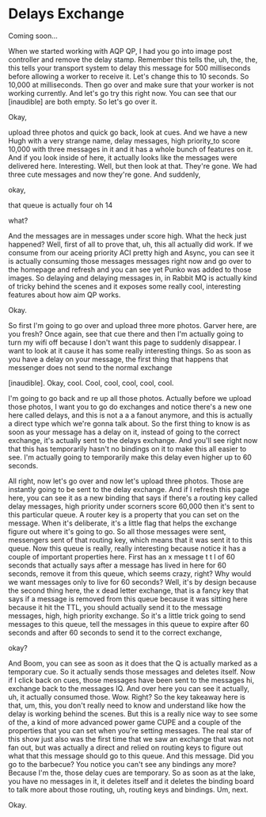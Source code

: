 # Delays Exchange

Coming soon...

When we started working with AQP QP, I had you go into image post controller and
remove the delay stamp. Remember this tells the, uh, the, the, this tells your
transport system to delay this message for 500 milliseconds before allowing a worker
to receive it. Let's change this to 10 seconds. So 10,000 at milliseconds. Then go
over and make sure that your worker is not working currently. And let's go try this
right now. You can see that our [inaudible] are both empty. So let's go over it.

Okay,

upload three photos and quick go back, look at cues. And we have a new Hugh with a
very strange name, delay messages, high priority_to score 10,000 with three messages
in it and it has a whole bunch of features on it. And if you look inside of here, it
actually looks like the messages were delivered here. Interesting. Well, but then
look at that. They're gone. We had three cute messages and now they're gone. And
suddenly,

okay,

that queue is actually four oh 14

what?

And the messages are in messages under score high. What the heck just happened? Well,
first of all to prove that, uh, this all actually did work. If we consume from our
aceing priority ACI pretty high and Async, you can see it is actually consuming those
messages messages right now and go over to the homepage and refresh and you can see
yet Punko was added to those images. So delaying and delaying messages in, in Rabbit
MQ is actually kind of tricky behind the scenes and it exposes some really cool,
interesting features about how aim QP works.

Okay.

So first I'm going to go over and upload three more photos. Garver here, are you
fresh? Once again, see that cue there and then I'm actually going to turn my wifi off
because I don't want this page to suddenly disappear. I want to look at it cause it
has some really interesting things. So as soon as you have a delay on your message,
the first thing that happens that messenger does not send to the normal exchange

[inaudible]. Okay, cool. Cool, cool, cool, cool, cool.

I'm going to go back and re up all those photos. Actually before we upload those
photos, I want you to go do exchanges and notice there's a new one here called
delays, and this is not a a a fanout anymore, and this is actually a direct type
which we're gonna talk about. So the first thing to know is as soon as your message
has a delay on it, instead of going to the correct exchange, it's actually sent to
the delays exchange. And you'll see right now that this has temporarily hasn't no
bindings on it to make this all easier to see. I'm actually going to temporarily make
this delay even higher up to 60 seconds.

All right, now let's go over and now let's upload three photos. Those are instantly
going to be sent to the delay exchange. And if I refresh this page here, you can see
it as a new binding that says if there's a routing key called delay messages, high
priority under scorners score 60,000 then it's sent to this particular queue. A
router key is a property that you can set on the message. When it's deliberate, it's
a little flag that helps the exchange figure out where it's going to go. So all those
messages were sent, messengers sent of that routing key, which means that it was sent
it to this queue. Now this queue is really, really interesting because notice it has
a couple of important properties here. First has an x message t t l of 60 seconds
that actually says after a message has lived in here for 60 seconds, remove it from
this queue, which seems crazy, right? Why would we want messages only to live for 60
seconds? Well, it's by design because the second thing here, the x dead letter
exchange, that is a fancy key that says if a message is removed from this queue
because it was sitting here because it hit the TTL, you should actually send it to
the message messages, high, high priority exchange. So it's a little trick going to
send messages to this queue, tell the messages in this queue to expire after 60
seconds and after 60 seconds to send it to the correct exchange,

okay?

And Boom, you can see as soon as it does that the Q is actually marked as a temporary
cue. So it actually sends those messages and deletes itself. Now if I click back on
cues, those messages have been sent to the messages hi, exchange back to the messages
IQ. And over here you can see it actually, uh, it actually consumed those. Wow.
Right? So the key takeaway here is that, um, this, you don't really need to know and
understand like how the delay is working behind the scenes. But this is a really nice
way to see some of the, a kind of more advanced power game CUPE and a couple of the
properties that you can set when you're setting messages. The real star of this show
just also was the first time that we saw an exchange that was not fan out, but was
actually a direct and relied on routing keys to figure out what that this message
should go to this queue. And this message. Did you go to the barbecue? You notice you
can't see any bindings any more? Because I'm the, those delay cues are temporary. So
as soon as at the lake, you have no messages in it, it deletes itself and it deletes
the binding board to talk more about those routing, uh, routing keys and bindings.
Um, next.

Okay.